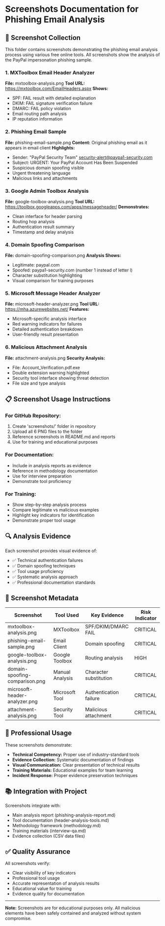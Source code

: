 
# Screenshots Documentation for Phishing Email Analysis

## 📸 Screenshot Collection

This folder contains screenshots demonstrating the phishing email analysis process using various free online tools. All screenshots show the analysis of the PayPal impersonation phishing sample.

### 1. MXToolbox Email Header Analyzer
**File:** mxtoolbox-analysis.png
**Tool URL:** https://mxtoolbox.com/EmailHeaders.aspx
**Shows:** 
- SPF: FAIL result with detailed explanation
- DKIM: FAIL signature verification failure
- DMARC: FAIL policy violation
- Email routing path analysis
- IP reputation information

### 2. Phishing Email Sample
**File:** phishing-email-sample.png
**Content:** Original phishing email as it appears in email client
**Highlights:**
- Sender: "PayPal Security Team" <security-alert@paypa1-security.com>
- Subject: URGENT: Your PayPal Account Has Been Suspended
- Suspicious domain spoofing visible
- Urgent threatening language
- Malicious links and attachments

### 3. Google Admin Toolbox Analysis
**File:** google-toolbox-analysis.png
**Tool URL:** https://toolbox.googleapps.com/apps/messageheader/
**Demonstrates:**
- Clean interface for header parsing
- Routing hop analysis
- Authentication result summary
- Timestamp and delay analysis

### 4. Domain Spoofing Comparison
**File:** domain-spoofing-comparison.png
**Analysis Shows:**
- Legitimate: paypal.com
- Spoofed: paypa1-security.com (number 1 instead of letter l)
- Character substitution highlighting
- Visual comparison for training purposes

### 5. Microsoft Message Header Analyzer
**File:** microsoft-header-analyzer.png
**Tool URL:** https://mha.azurewebsites.net/
**Features:**
- Microsoft-specific analysis interface
- Red warning indicators for failures
- Detailed authentication breakdown
- User-friendly result presentation

### 6. Malicious Attachment Analysis
**File:** attachment-analysis.png
**Security Analysis:**
- File: Account_Verification.pdf.exe
- Double extension warning highlighted
- Security tool interface showing threat detection
- File size and type analysis

## 📋 Screenshot Usage Instructions

### For GitHub Repository:
1. Create 'screenshots/' folder in repository
2. Upload all 6 PNG files to the folder
3. Reference screenshots in README.md and reports
4. Use for training and educational purposes

### For Documentation:
- Include in analysis reports as evidence
- Reference in methodology documentation
- Use for interview preparation
- Demonstrate tool proficiency

### For Training:
- Show step-by-step analysis process
- Compare legitimate vs malicious examples
- Highlight key indicators for identification
- Demonstrate proper tool usage

## 🔍 Analysis Evidence

Each screenshot provides visual evidence of:
- ✅ Technical authentication failures
- ✅ Domain spoofing techniques
- ✅ Tool usage proficiency
- ✅ Systematic analysis approach
- ✅ Professional documentation standards

## 📝 Screenshot Metadata

| Screenshot | Tool Used | Key Evidence | Risk Indicator |
|------------|-----------|--------------|----------------|
| mxtoolbox-analysis.png | MXToolbox | SPF/DKIM/DMARC FAIL | CRITICAL |
| phishing-email-sample.png | Email Client | Domain spoofing | CRITICAL |
| google-toolbox-analysis.png | Google Toolbox | Routing analysis | HIGH |
| domain-spoofing-comparison.png | Manual Analysis | Character substitution | CRITICAL |
| microsoft-header-analyzer.png | Microsoft Tool | Authentication failure | CRITICAL |
| attachment-analysis.png | Security Tool | Malicious attachment | CRITICAL |

## 🎯 Professional Usage

These screenshots demonstrate:
- **Technical Competency:** Proper use of industry-standard tools
- **Evidence Collection:** Systematic documentation of findings
- **Visual Communication:** Clear presentation of technical results
- **Training Materials:** Educational examples for team learning
- **Incident Response:** Proper evidence preservation techniques

## 📚 Integration with Project

Screenshots integrate with:
- Main analysis report (phishing-analysis-report.md)
- Tool documentation (header-analysis-tools.md)
- Methodology framework (methodology.md)
- Training materials (interview-qa.md)
- Evidence collection (CSV data files)

## ✅ Quality Assurance

All screenshots verify:
- Clear visibility of key indicators
- Professional tool usage
- Accurate representation of analysis results
- Educational value for training
- Evidence quality for documentation

---

**Note:** Screenshots are for educational purposes only. All malicious elements have been safely contained and analyzed without system compromise.
